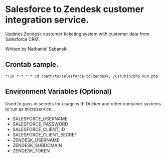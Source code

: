 # Salesforce to Zendesk customer integration service.

Updates Zendesk customer ticketing system with customer data from Salesforce CRM.

Written by Nathaniel Sabanski.

## Crontab sample.

```
*/10 * * * * cd /path/to/salesforce-to-zendesk; /usr/bin/php Run.php
```

## Environment Variables (Optional)

Used to pass in secrets for usage with Docker and other container systems to run as microservice.

* SALESFORCE_USERNAME
* SALESFORCE_PASSWORD
* SALESFORCE_CLIENT_ID
* SALESFORCE_CLIENT_SECRET
* ZENDESK_USERNAME
* ZENDESK_SUBDOMAIN
* ZENDESK_TOKEN
